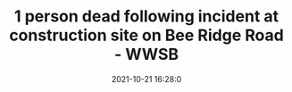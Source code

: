 ---
"title": "1 person dead following incident at construction site on Bee Ridge Road - WWSB"
"date": "2021-10-21 16:28:0"
"feed_name": "GOOGLENEWSCONSTRUCTION"
"feed_website": "https://news.google.com/search?q=construction%2Bincident&hl=en-US&gl=US&ceid=US:en"
"feed_rss": "https://news.google.com/rss/search?q=construction%2Bincident&hl=en-US&gl=US&ceid=US:en"
"link": "https://www.mysuncoast.com/2021/10/21/rescue-crews-responding-incident-bee-ridge-road/"
"source": "{'href': 'https://www.mysuncoast.com', 'title': 'WWSB'}"
"file": "_posts/2021-1-1-2da3d424cb6d0bcfe2652258b16932031afc66c8.md"
"accident": "1"
"drilling": "1"
"represented_by": "0"
"dead": "1"
"injured": "0"
"arrested": "0"
"place": "bee ridge"
"where": "construction site"
"causes": "unknown"
"place_uri": "http://en.wikipedia.org/wiki/Bee_Ridge%2C_Florida"
---